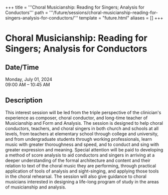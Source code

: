 +++
title = '''Choral Musicianship: Reading for Singers; Analysis for Conductors'''
path = '''/future/sessions/choral-musicianship-reading-for-singers-analysis-for-conductors/'''
template = "future.html"
aliases = []
+++

<h1>Choral Musicianship: Reading for Singers; Analysis for Conductors</h1>

<h2>Date/Time</h2>
<p>Monday, July 01, 2024<br>
09:00 AM – 10:45 AM</p>
<h2>Description</h2>

This interest session will be led from the triple perspective of the clinician's experience as composer, choral conductor, and long-time teacher of Musicianship and Form and Analysis.   The session is designed to help choral conductors, teachers, and choral singers in both church and schools at all levels, from teachers at elementary school  through college and university,  and from undergraduate students through working professionals,  learn music with greater thoroughness and speed, and to conduct and sing with greater expression and meaning.  Special attention will be paid to developing a method of score analysis to aid conductors and singers in arriving at a deeper understanding of the formal architecture and content and their relation to text of the choral music they are performing, through practical application of tools of analysis and sight-singing, and applying those tools in the choral rehearsal.  The session will also give guidance to choral musicians interested in designing a life-long program of study in the areas of musicianship and analysis.



